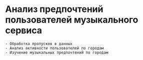 # Анализ предпочтений пользователей музыкального сервиса
	- Обработка пропусков в данных
	- Анализ активности пользователей по городам
	- Изучение музыкальных предпочтений по городам
 
